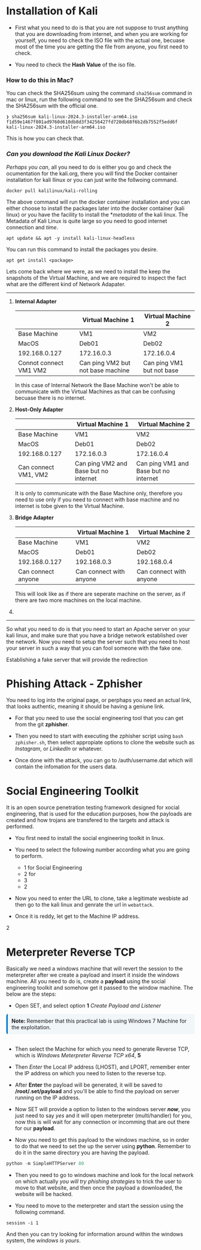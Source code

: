 # Installation of Kali

- First what you need to do is that you are not suppose to trust anything that you are downloading from internet, and when you are working for yourself, you need to check the ISO file with the actual one, becuase most of the time you are getting the file from anyone, you first need to check.

- You need to check the **Hash Value** of the iso file. 

### How to do this in Mac?

You can check the SHA256sum using the command `sha256sum` command in mac or linux, run the following command to see the SHA256sum and check the SHA256sum with the official one.

```
❯ sha256sum kali-linux-2024.3-installer-arm64.iso
f1d59e1467f801ad9760d610db8d3f34256427fd720db68f6b2db7552f5edd6f  kali-linux-2024.3-installer-arm64.iso
```

This is how you can check that.

### *Can you download the Kali Linux Docker?*

*Perhaps you can*, all you need to do is either you go and check the ocumentation for the kali.org, there you will find the Docker container installation for kali llinux or you can just write the follwoing command.

```
docker pull kalilinux/kali-rolling
```
The above command will run the docker container installation and you can either choose to install the packages later into the docker container (kali linux) or you have the facility to install the **metadata* of the kali linux. The Metadata of Kali Linux is quite large so you need to good internet connection and *time*.

```
apt update && apt -y install kali-linux-headless
```

You can run this command to install the packages you desire.

```
apt get install <package>
```


Lets come back where we were, as we need to install the keep the snapshots of the Virtual Machine, and we are required to inspect the fact what are the different kind of Network Adapater.

---

1. **Internal Adapter**

    | | Virtual Machine 1 | Virtual Machine 2 |
    |----------------------|-------------------|-------------------|
    | Base Machine | VM1  | VM2 |
    | MacOS  | Deb01  | Deb02  |
    | 192.168.0.127  | 172.16.0.3  | 172.16.0.4  |
    | Connot connect VM1 VM2| Can ping VM2 but not base machine | Can ping VM1 but not base |

    In this case of Internal Network the Base Machine won't be able to communicate with the Virtual Machines as that can be confusing becuase there is no internet.

2. **Host-Only Adapter**

    | | Virtual Machine 1 | Virtual Machine 2 |
    |----------------------|-------------------|-------------------|
    | Base Machine | VM1  | VM2 |
    | MacOS  | Deb01  | Deb02  |
    | 192.168.0.127  | 172.16.0.3  | 172.16.0.4  |
    | Can connect VM1, VM2 | Can ping VM2 and Base but no internet | Can ping VM1 and Base but no internet |

    It is only to communicate with the Base Machine only, therefore you need to use only if you need to connect with base machine and no internet is tobe given to the Virtual Machine.

3. **Bridge Adapter**

    | | Virtual Machine 1 | Virtual Machine 2 |
    |----------------------|-------------------|-------------------|
    | Base Machine | VM1  | VM2 |
    | MacOS  | Deb01  | Deb02  |
    | 192.168.0.127  | 192.168.0.3  | 192.168.0.4  |
    | Can connect anyone | Can connect with anyone | Can connect with anyone |

    This will look like as if there are seperate machine on the server, as if there are two more machines on the local machine.

4. 
---

So what you need to do is that you need to start an Apache server on your kali linux, and make sure that you have a bridge network established over the network. Now you need to setup the server such that you need to host your server in such a way that you can fool someone with the fake one. 

Establishing a fake server that will provide the redirection 


# Phishing Attack - Zphisher

You need to log into the original page, or perphaps you need an actual link, that looks authentic, meaning it should be having a geniune link.

- For that you need to use the social engineering tool that you can get from the git **zphisher**.

- Then you need to start with executing the zphisher script using `bash zphisher.sh`, then select appropiate options to clone the website such as *Instagram*, or *LinkedIn* or whatever.

- Once done with the attack, you can go to /auth/username.dat which will contain the infomation for the users data.

# Social Engineering Toolkit

It is an open source penetration testing framework designed for xocial engineering, that is used for the education purposes, how the payloads are created and how trojans are transfered to the targets and attack is performed. 

- You first need to install the social engineering toolkit in linux. 
- You need to select the following number according what you are going to perform.
  - 1 for Social Engineering
  - 2 for 
  - 3 
  - 2 
- Now you need to enter the URL to clone, take a legitimate wesbiste ad then go to the kali linux and genrate the url in `webattack`.

- Once it is reddy, let get to the Machine IP address.

2

# Meterpreter Reverse TCP

Basically we need a windows machine that will revert the session to the meterpreter after we create a payload and insert it inside the windows machine. All you need to do is, create a **payload** using the social engineering toolkit and somehow get it passed to the window machine. The below are the steps:

- Open SET, and select option **1** *Create Payload and Listener*

<div style="border-left: 4px solid #007acc; background-color: #f1f6f9; padding: 10px; border-radius: 5px;">
<strong>Note: </strong> Remember that this practical lab is using Windows 7 Machine for the exploitation.
</div>
<br> 

- Then select the Machine for which you need to generate Reverse TCP, which is *Windows Meterpreter Reverse TCP x64*, **5**

- Then *Enter* the Local IP address (LHOST), and LPORT, remember enter the IP address on which you need to listen to the reverse tcp.

- After **Enter** the payload will be generated, it will be saved to **/root/.set/payload** and you'll be able to find the payload on server running on the IP address.

- Now SET will provide a option to listen to the windows server ***now***, you just need to say *yes* and it will open meterpreter (multi/handler) for you, now this is will wait for any connection or incomming that are out there for our **payload**. 
 
- Now you need to get this payload to the windows machine, so in order to do that we need to set the up the server using **python**. Remember to do it in the same directory you are having the payload.

```python
python -m SimpleHTTPServer 80
```

- Then you need to go to windows machine and look for the local network on which actually *you will try phishing strategies* to trick the user to move to that website, and then once the payload a downloaded, the website will be hacked.

- You need to move to the meterpreter and start the session using the following command.

```
session -i 1
```

And then you can try looking for information around within the windows system, the *windows is yours*.
                